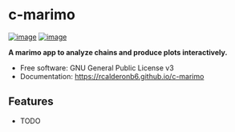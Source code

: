 # c-marimo


[![image](https://img.shields.io/pypi/v/c-marimo.svg)](https://pypi.python.org/pypi/c-marimo)
[![image](https://img.shields.io/conda/vn/conda-forge/c-marimo.svg)](https://anaconda.org/conda-forge/c-marimo)


**A marimo app to analyze chains  and produce plots interactively.**


-   Free software: GNU General Public License v3
-   Documentation: https://rcalderonb6.github.io/c-marimo
    

## Features

-   TODO
